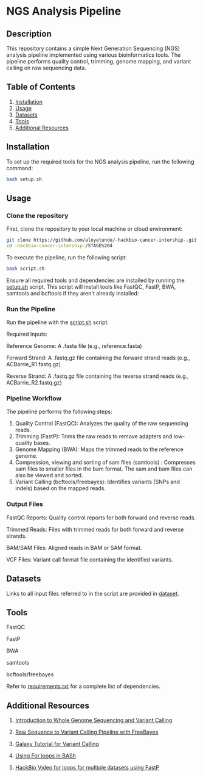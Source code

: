 # NGS Analysis Pipeline
## Description
This repository contains a simple Next Generation Sequencing (NGS) analysis pipeline implemented using various bioinformatics tools. The pipeline performs quality control, trimming, genome mapping, and variant calling on raw sequencing data.

## Table of Contents
1. [Installation](#installation)
2. [Usage](#usage)
3. [Datasets](#datasets)
4. [Tools](#tools)
5. [Additional Resources](#AdditionalResources)
   

## Installation
To set up the required tools for the NGS analysis pipeline, run the following command:

```bash
bash setup.sh
```

## Usage
### Clone the repository
First, clone the repository to your local machine or cloud environment:

```bash
git clone https://github.com/aloyetunde/-hackbio-cancer-intership-.git
cd -hackbio-cancer-intership-/STAGE%204
```

To execute the pipeline, run the following script:
```bash
bash script.sh
```
Ensure all required tools and dependencies are installed by running the
[setup.sh](https://github.com/aloyetunde/-hackbio-cancer-intership-/blob/main/setup.sh) script. This script will install tools like FastQC, FastP, BWA, samtools and bcftools if they aren't already installed:

 ### Run the Pipeline
Run the pipeline with the [script.sh](https://github.com/aloyetunde/-hackbio-cancer-intership-/blob/main/sript.sh) script.

Required Inputs:

Reference Genome: A .fasta file (e.g., reference.fasta)

Forward Strand: A .fastq.gz file containing the forward strand reads (e.g., ACBarrie_R1.fastq.gz)

Reverse Strand: A .fastq.gz file containing the reverse strand reads (e.g., ACBarrie_R2.fastq.gz)

 ### Pipeline Workflow
The pipeline performs the following steps:

1. Quality Control (FastQC): Analyzes the quality of the raw sequencing reads.
2. Trimming (FastP): Trims the raw reads to remove adapters and low-quality bases.
3. Genome Mapping (BWA): Maps the trimmed reads to the reference genome.
4. Compression, viewing and sorting of sam files (samtools) : Compresses sam files to smaller files in the bam format. The sam and bam files can also be viewed and sorted.
5. Variant Calling (bcftools/freebayes): Identifies variants (SNPs and indels) based on the mapped reads.

 ### Output Files
FastQC Reports: Quality control reports for both forward and reverse reads.

Trimmed Reads: Files with trimmed reads for both forward and reverse strands.

BAM/SAM Files: Aligned reads in BAM or SAM format.

VCF Files: Variant call format file containing the identified variants.

## Datasets
Links to all input files referred to in the script are provided in [dataset](https://github.com/aloyetunde/-hackbio-cancer-intership-/blob/main/STAGE%204/DATA/DATASET.md).

## Tools
FastQC

FastP

BWA

samtools

bcftools/freebayes

Refer to [requirements.txt](https://github.com/aloyetunde/-hackbio-cancer-intership-/blob/main/requirements.txt) for a complete list of dependencies.

## Additional Resources
1. [Introduction to Whole Genome Sequencing and Variant Calling](https://www.youtube.com/watch?v=NxRECdxKP40)

2. [Raw Sequence to Variant Calling Pipeline with FreeBayes](https://www.youtube.com/watch?v=gmJ6LteXAq0)

3. [Galaxy Tutorial for Variant Calling](https://training.galaxyproject.org/training-material/topics/data-science/tutorials/bash-variant-calling/tutorial.html.)

4. [Using For loops in BASh](https://www.youtube.com/watch?v=T7hVOiTsSUU)

5. [HackBio Video for loops for multiple datasets using FastP](https://youtu.be/HNE0VPZK8yM.)
